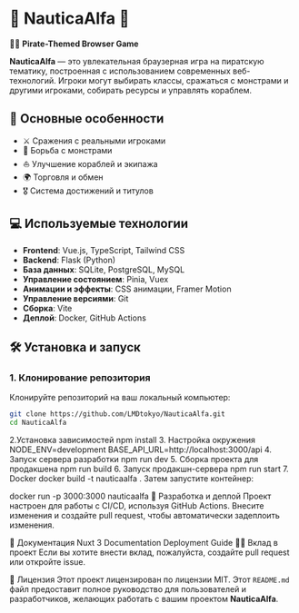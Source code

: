 # 🌊 NauticaAlfa 🌊

🏴‍☠️ **Pirate-Themed Browser Game**

**NauticaAlfa** — это увлекательная браузерная игра на пиратскую тематику, построенная с использованием современных веб-технологий. Игроки могут выбирать классы, сражаться с монстрами и другими игроками, собирать ресурсы и управлять кораблем.

## 🚀 Основные особенности

- ⚔️ Сражения с реальными игроками
- 🐉 Борьба с монстрами
- ⛵ Улучшение кораблей и экипажа
- 🌍 Торговля и обмен
- 🎖️ Система достижений и титулов

## 💻 Используемые технологии

- **Frontend**: Vue.js, TypeScript, Tailwind CSS
- **Backend**: Flask (Python)
- **База данных**: SQLite, PostgreSQL, MySQL
- **Управление состоянием**: Pinia, Vuex
- **Анимации и эффекты**: CSS анимации, Framer Motion
- **Управление версиями**: Git
- **Сборка**: Vite
- **Деплой**: Docker, GitHub Actions

## 🛠️ Установка и запуск

### 1. Клонирование репозитория

Клонируйте репозиторий на ваш локальный компьютер:

```bash
git clone https://github.com/LMDtokyo/NauticaAlfa.git
cd NauticaAlfa
```
2.Установка зависимостей 
npm install
3. Настройка окружения
NODE_ENV=development
BASE_API_URL=http://localhost:3000/api
4. Запуск сервера разработки
npm run dev
5. Сборка проекта для продакшена
npm run build
6. Запуск продакшн-сервера
npm run start
7. Docker
docker build -t nauticaalfa .
Затем запустите контейнер:

docker run -p 3000:3000 nauticaalfa
🔧 Разработка и деплой
Проект настроен для работы с CI/CD, используя GitHub Actions. Внесите изменения и создайте pull request, чтобы автоматически задеплоить изменения.

📝 Документация
Nuxt 3 Documentation
Deployment Guide
🧑‍💻 Вклад в проект
Если вы хотите внести вклад, пожалуйста, создайте pull request или откройте issue.

📄 Лицензия
Этот проект лицензирован по лицензии MIT.
Этот `README.md` файл предоставит полное руководство для пользователей и разработчиков, желающих работать с вашим проектом **NauticaAlfa**.
